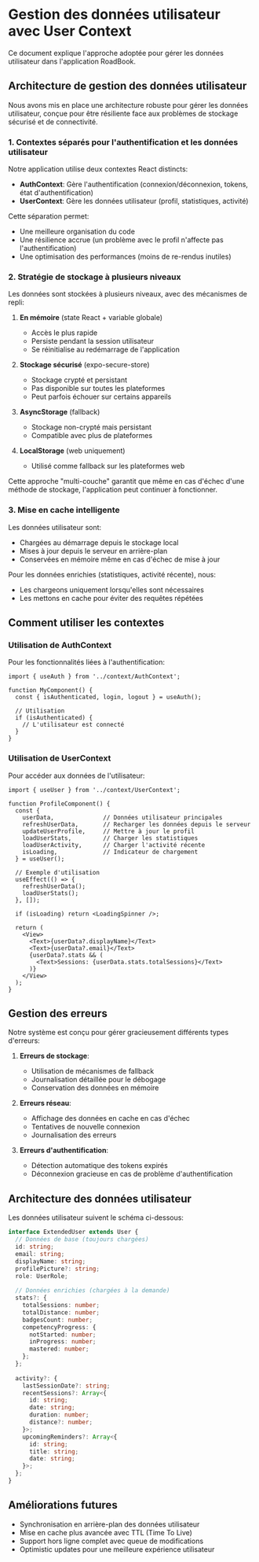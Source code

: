 # Gestion des données utilisateur avec User Context

Ce document explique l'approche adoptée pour gérer les données utilisateur dans l'application RoadBook.

## Architecture de gestion des données utilisateur

Nous avons mis en place une architecture robuste pour gérer les données utilisateur, conçue pour être résiliente face aux problèmes de stockage sécurisé et de connectivité.

### 1. Contextes séparés pour l'authentification et les données utilisateur

Notre application utilise deux contextes React distincts:

- **AuthContext**: Gère l'authentification (connexion/déconnexion, tokens, état d'authentification)
- **UserContext**: Gère les données utilisateur (profil, statistiques, activité)

Cette séparation permet:
- Une meilleure organisation du code
- Une résilience accrue (un problème avec le profil n'affecte pas l'authentification)
- Une optimisation des performances (moins de re-rendus inutiles)

### 2. Stratégie de stockage à plusieurs niveaux

Les données sont stockées à plusieurs niveaux, avec des mécanismes de repli:

1. **En mémoire** (state React + variable globale)
   - Accès le plus rapide
   - Persiste pendant la session utilisateur
   - Se réinitialise au redémarrage de l'application

2. **Stockage sécurisé** (expo-secure-store)
   - Stockage crypté et persistant
   - Pas disponible sur toutes les plateformes
   - Peut parfois échouer sur certains appareils

3. **AsyncStorage** (fallback)
   - Stockage non-crypté mais persistant
   - Compatible avec plus de plateformes

4. **LocalStorage** (web uniquement)
   - Utilisé comme fallback sur les plateformes web

Cette approche "multi-couche" garantit que même en cas d'échec d'une méthode de stockage, l'application peut continuer à fonctionner.

### 3. Mise en cache intelligente

Les données utilisateur sont:
- Chargées au démarrage depuis le stockage local
- Mises à jour depuis le serveur en arrière-plan
- Conservées en mémoire même en cas d'échec de mise à jour

Pour les données enrichies (statistiques, activité récente), nous:
- Les chargeons uniquement lorsqu'elles sont nécessaires
- Les mettons en cache pour éviter des requêtes répétées

## Comment utiliser les contextes

### Utilisation de AuthContext

Pour les fonctionnalités liées à l'authentification:

```tsx
import { useAuth } from '../context/AuthContext';

function MyComponent() {
  const { isAuthenticated, login, logout } = useAuth();
  
  // Utilisation
  if (isAuthenticated) {
    // L'utilisateur est connecté
  }
}
```

### Utilisation de UserContext

Pour accéder aux données de l'utilisateur:

```tsx
import { useUser } from '../context/UserContext';

function ProfileComponent() {
  const { 
    userData,              // Données utilisateur principales
    refreshUserData,       // Recharger les données depuis le serveur
    updateUserProfile,     // Mettre à jour le profil
    loadUserStats,         // Charger les statistiques
    loadUserActivity,      // Charger l'activité récente
    isLoading,             // Indicateur de chargement
  } = useUser();
  
  // Exemple d'utilisation
  useEffect(() => {
    refreshUserData();
    loadUserStats();
  }, []);
  
  if (isLoading) return <LoadingSpinner />;
  
  return (
    <View>
      <Text>{userData?.displayName}</Text>
      <Text>{userData?.email}</Text>
      {userData?.stats && (
        <Text>Sessions: {userData.stats.totalSessions}</Text>
      )}
    </View>
  );
}
```

## Gestion des erreurs

Notre système est conçu pour gérer gracieusement différents types d'erreurs:

1. **Erreurs de stockage**: 
   - Utilisation de mécanismes de fallback
   - Journalisation détaillée pour le débogage
   - Conservation des données en mémoire

2. **Erreurs réseau**:
   - Affichage des données en cache en cas d'échec
   - Tentatives de nouvelle connexion
   - Journalisation des erreurs

3. **Erreurs d'authentification**:
   - Détection automatique des tokens expirés
   - Déconnexion gracieuse en cas de problème d'authentification

## Architecture des données utilisateur

Les données utilisateur suivent le schéma ci-dessous:

```typescript
interface ExtendedUser extends User {
  // Données de base (toujours chargées)
  id: string;
  email: string;
  displayName: string;
  profilePicture?: string;
  role: UserRole;
  
  // Données enrichies (chargées à la demande)
  stats?: {
    totalSessions: number;
    totalDistance: number;
    badgesCount: number;
    competencyProgress: {
      notStarted: number;
      inProgress: number;
      mastered: number;
    };
  };
  
  activity?: {
    lastSessionDate?: string;
    recentSessions?: Array<{
      id: string;
      date: string;
      duration: number;
      distance?: number;
    }>;
    upcomingReminders?: Array<{
      id: string;
      title: string;
      date: string;
    }>;
  };
}
```

## Améliorations futures

- Synchronisation en arrière-plan des données utilisateur
- Mise en cache plus avancée avec TTL (Time To Live)
- Support hors ligne complet avec queue de modifications
- Optimistic updates pour une meilleure expérience utilisateur